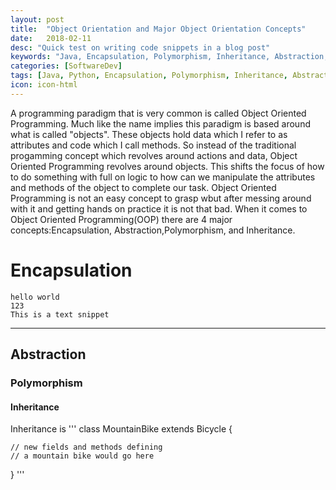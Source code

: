 ```yaml
---
layout: post
title:  "Object Orientation and Major Object Orientation Concepts"
date:   2018-02-11
desc: "Quick test on writing code snippets in a blog post"
keywords: "Java, Encapsulation, Polymorphism, Inheritance, Abstraction, Object-Orientation"
categories: [SoftwareDev]
tags: [Java, Python, Encapsulation, Polymorphism, Inheritance, Abstraction, Object-Orientation]
icon: icon-html
---
```

A programming paradigm that is very common is called Object Oriented Programming. Much like the name implies this paradigm is based around what is called "objects". These objects hold data which I refer to as attributes and code which I call methods. So instead of the traditional progamming concept which revolves around actions and data, Object Oriented Programming revolves around objects. This shifts the focus of how to do something with full on logic to how can we manipulate the attributes and methods of the object to complete our task. Object Oriented Programming is not an easy concept to grasp wbut after messing around with it and getting hands on practice it is not that bad. When it comes to Object Oriented Programming(OOP) there are 4 major concepts:Encapsulation, Abstraction,Polymorphism, and Inheritance.
# Encapsulation

```
hello world
123
This is a text snippet
```
---
## Abstraction

### Polymorphism


#### Inheritance
Inheritance is
'''
class MountainBike extends Bicycle {

    // new fields and methods defining 
    // a mountain bike would go here

}
'''
